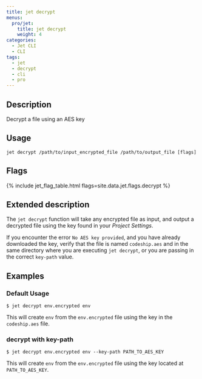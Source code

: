 ```yaml
---
title: jet decrypt
menus:
  pro/jet:
    title: jet decrypt
    weight: 4
categories:
  - Jet CLI
  - CLI
tags:
  - jet
  - decrypt
  - cli
  - pro
---
```


## Description
Decrypt a file using an AES key

## Usage

```
jet decrypt /path/to/input_encrypted_file /path/to/output_file [flags]
```

## Flags
{% include jet_flag_table.html flags=site.data.jet.flags.decrypt %}

## Extended description
The `jet decrypt` function will take any encrypted file as input, and output a decrypted file using the key found in your _Project Settings_.

If you encounter the error `No AES key provided`, and you have already downloaded the key, verify that the file is named `codeship.aes` and in the same directory where you are executing `jet decrypt`, or you are passing in the correct `key-path` value.


## Examples

### Default Usage
```shell
$ jet decrypt env.encrypted env
```

This will create `env` from the `env.encrypted` file using the key in the `codeship.aes` file.

### decrypt with key-path

```shell
$ jet decrypt env.encrypted env --key-path PATH_TO_AES_KEY
```

This will create `env` from the `env.encrypted` file using the key located at `PATH_TO_AES_KEY`.
